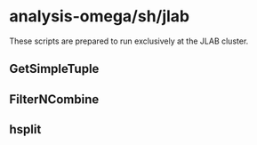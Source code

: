 # analysis-omega/sh/jlab

These scripts are prepared to run exclusively at the JLAB cluster.

## GetSimpleTuple

## FilterNCombine

## hsplit
